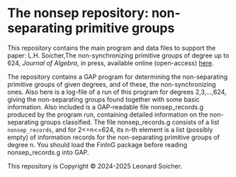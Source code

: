 # The nonsep repository: non-separating primitive groups

This repository contains the main program and data files to support the paper: 
L.H. Soicher,The non-synchronizing primitive groups of degree up to 624, 
*Journal of Algebra*, in press, available online (open-access) 
[here](https://doi.org/10.1016/j.jalgebra.2025.08.003).

The repository contains a GAP program for determining the
non-separating primitive groups of given degrees, and of these, the
non-synchronizing ones. Also here is a log-file of a run of this program 
for degrees 2,3,...,624, giving the non-separating groups found together 
with some basic information. Also included is a GAP-readable file 
nonsep_records.g produced by the program run, containing detailed information 
on the non-separating groups classified. The file nonsep_records.g consists of
a list `nonsep_records`, and for 2<=n<=624, its n-th element is a list
(possibly empty) of information records for the non-separating primitive
groups of degree n. You should load the FinInG package before reading
nonsep_records.g into GAP.

This repository is Copyright &copy; 2024-2025 Leonard Soicher.
